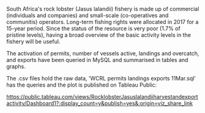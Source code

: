 South Africa's rock lobster (Jasus lalandii) fishery is made up of commercial (individuals and companies) and small-scale (co-operatives and communitis) operators. Long-term fishing rights were allocated in 2017 for a 15-year period. Since the status of the resource is very poor (1.7% of pristine levels), having a broad overview of the basic activity levels in the fishery will be useful. 

The activation of permits, number of vessels active, landings and overcatch, and exports have been queried in MySQL and summarised in tables and graphs. 

The .csv files hold the raw data, 'WCRL permits landings exports 11Mar.sql' has the queries and the plot is published on Tableau Public:

https://public.tableau.com/views/RocklobsterJasuslalandiiharvestandexportactivity/Dashboard1?:display_count=y&publish=yes&:origin=viz_share_link

